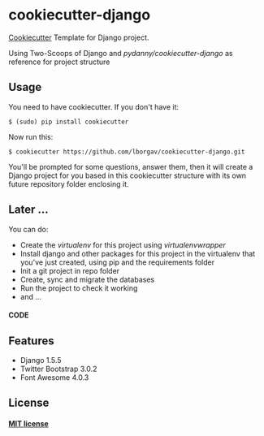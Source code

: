 # cookiecutter-django

[Cookiecutter](https://github.com/audreyr/cookiecutter) Template for Django project.

Using Two-Scoops of Django and _pydanny/cookiecutter-django_ as reference for project structure


## Usage

You need to have cookiecutter. If you don't have it:

	$ (sudo) pip install cookiecutter

Now run this:

	$ cookiecutter https://github.com/lborgav/cookiecutter-django.git

You'll be prompted for some questions, answer them, then it will create a Django project for you based in this cookiecutter structure with its own future repository folder enclosing it.

## Later ...

You can do:

* Create the _virtualenv_ for this project using _virtualenvwrapper_
* Install django and other packages for this project in the virtualenv that you've just created, using pip and the requirements folder
* Init a git project in repo folder
* Create, sync and migrate the databases
* Run the project to check it working
* and ... 

#### CODE

## Features

* Django 1.5.5
* Twitter Bootstrap 3.0.2
* Font Awesome 4.0.3


## License

#### [MIT license](http://opensource.org/licenses/MIT)


